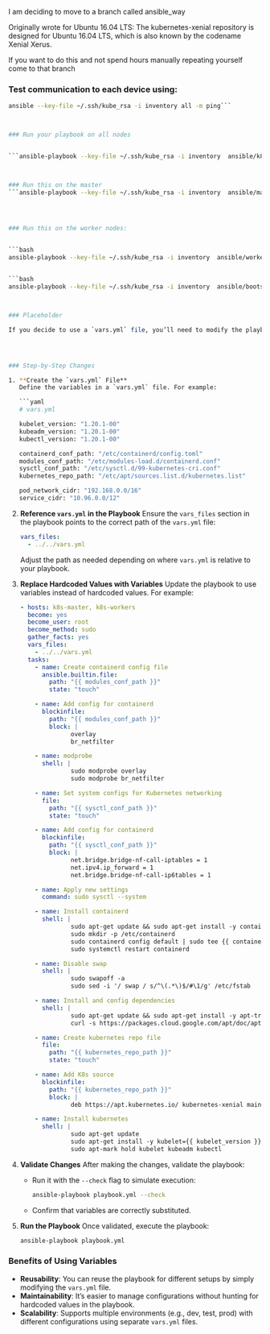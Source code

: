 I am deciding to move to a branch called ansible_way


Originally wrote for Ubuntu 16.04 LTS:
The kubernetes-xenial repository is designed for Ubuntu 16.04 LTS, which is also known by the codename Xenial Xerus.



If you want to do this and not spend hours manually repeating yourself come to that branch

### Test communication to each device using:

```bash 
ansible --key-file ~/.ssh/kube_rsa -i inventory all -m ping```



### Run your playbook on all nodes


```ansible-playbook --key-file ~/.ssh/kube_rsa -i inventory  ansible/k8s-install.yml```  



### Run this on the master
```ansible-playbook --key-file ~/.ssh/kube_rsa -i inventory  ansible/master.yml```  




### Run this on the worker nodes:
  

```bash 
ansible-playbook --key-file ~/.ssh/kube_rsa -i inventory  ansible/workers.yml```


```bash
ansible-playbook --key-file ~/.ssh/kube_rsa -i inventory  ansible/bootstrap.yml```



### Placeholder

If you decide to use a `vars.yml` file, you’ll need to modify the playbook to reference variables from that file, replacing hardcoded values where necessary. This makes your playbook cleaner and more reusable.




### Step-by-Step Changes

1. **Create the `vars.yml` File**
   Define the variables in a `vars.yml` file. For example:

   ```yaml
   # vars.yml

   kubelet_version: "1.20.1-00"
   kubeadm_version: "1.20.1-00"
   kubectl_version: "1.20.1-00"

   containerd_conf_path: "/etc/containerd/config.toml"
   modules_conf_path: "/etc/modules-load.d/containerd.conf"
   sysctl_conf_path: "/etc/sysctl.d/99-kubernetes-cri.conf"
   kubernetes_repo_path: "/etc/apt/sources.list.d/kubernetes.list"

   pod_network_cidr: "192.168.0.0/16"
   service_cidr: "10.96.0.0/12"
   ```

2. **Reference `vars.yml` in the Playbook**
   Ensure the `vars_files` section in the playbook points to the correct path of the `vars.yml` file:

   ```yaml
   vars_files:
     - ../../vars.yml
   ```

   Adjust the path as needed depending on where `vars.yml` is relative to your playbook.

3. **Replace Hardcoded Values with Variables**
   Update the playbook to use variables instead of hardcoded values. For example:

   ```yaml
   - hosts: k8s-master, k8s-workers
     become: yes
     become_user: root
     become_method: sudo
     gather_facts: yes
     vars_files:
       - ../../vars.yml
     tasks:
       - name: Create containerd config file
         ansible.builtin.file:
           path: "{{ modules_conf_path }}"
           state: "touch"

       - name: Add config for containerd
         blockinfile:
           path: "{{ modules_conf_path }}"
           block: |
                 overlay
                 br_netfilter

       - name: modprobe
         shell: |
                 sudo modprobe overlay
                 sudo modprobe br_netfilter

       - name: Set system configs for Kubernetes networking
         file:
           path: "{{ sysctl_conf_path }}"
           state: "touch"

       - name: Add config for containerd
         blockinfile:
           path: "{{ sysctl_conf_path }}"
           block: |
                 net.bridge.bridge-nf-call-iptables = 1
                 net.ipv4.ip_forward = 1
                 net.bridge.bridge-nf-call-ip6tables = 1

       - name: Apply new settings
         command: sudo sysctl --system

       - name: Install containerd
         shell: |
                 sudo apt-get update && sudo apt-get install -y containerd
                 sudo mkdir -p /etc/containerd
                 sudo containerd config default | sudo tee {{ containerd_conf_path }}
                 sudo systemctl restart containerd

       - name: Disable swap
         shell: |
                 sudo swapoff -a
                 sudo sed -i '/ swap / s/^\(.*\)$/#\1/g' /etc/fstab

       - name: Install and config dependencies
         shell: |
                 sudo apt-get update && sudo apt-get install -y apt-transport-https curl
                 curl -s https://packages.cloud.google.com/apt/doc/apt-key.gpg | sudo apt-key add -

       - name: Create kubernetes repo file
         file:
           path: "{{ kubernetes_repo_path }}"
           state: "touch"

       - name: Add K8s source
         blockinfile:
           path: "{{ kubernetes_repo_path }}"
           block: |
                 deb https://apt.kubernetes.io/ kubernetes-xenial main

       - name: Install kubernetes
         shell: |
                 sudo apt-get update
                 sudo apt-get install -y kubelet={{ kubelet_version }} kubeadm={{ kubeadm_version }} kubectl={{ kubectl_version }}
                 sudo apt-mark hold kubelet kubeadm kubectl
   ```

4. **Validate Changes**
   After making the changes, validate the playbook:
   - Run it with the `--check` flag to simulate execution:
     ```bash
     ansible-playbook playbook.yml --check
     ```
   - Confirm that variables are correctly substituted.

5. **Run the Playbook**
   Once validated, execute the playbook:
   ```bash
   ansible-playbook playbook.yml
   ```

### Benefits of Using Variables
- **Reusability**: You can reuse the playbook for different setups by simply modifying the `vars.yml` file.
- **Maintainability**: It’s easier to manage configurations without hunting for hardcoded values in the playbook.
- **Scalability**: Supports multiple environments (e.g., dev, test, prod) with different configurations using separate `vars.yml` files.